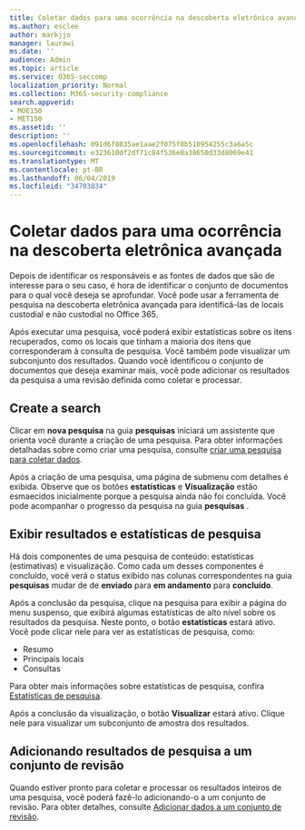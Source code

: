 ```yaml
---
title: Coletar dados para uma ocorrência na descoberta eletrônica avançada
ms.author: esclee
author: markjjo
manager: laurawi
ms.date: ''
audience: Admin
ms.topic: article
ms.service: O365-seccomp
localization_priority: Normal
ms.collection: M365-security-compliance
search.appverid:
- MOE150
- MET150
ms.assetid: ''
description: ''
ms.openlocfilehash: 091d6f8835ae1aae2f075f0b510954255c3a6a5c
ms.sourcegitcommit: e323610df2df71c84f536e8a38650d33d8069e41
ms.translationtype: MT
ms.contentlocale: pt-BR
ms.lasthandoff: 06/04/2019
ms.locfileid: "34703834"
---
```

# <a name="collect-data-for-a-case-in-advanced-ediscovery"></a>Coletar dados para uma ocorrência na descoberta eletrônica avançada

Depois de identificar os responsáveis e as fontes de dados que são de interesse para o seu caso, é hora de identificar o conjunto de documentos para o qual você deseja se aprofundar. Você pode usar a ferramenta de pesquisa na descoberta eletrônica avançada para identificá-las de locais custodial e não custodial no Office 365.

Após executar uma pesquisa, você poderá exibir estatísticas sobre os itens recuperados, como os locais que tinham a maioria dos itens que corresponderam à consulta de pesquisa. Você também pode visualizar um subconjunto dos resultados. Quando você identificou o conjunto de documentos que deseja examinar mais, você pode adicionar os resultados da pesquisa a uma revisão definida como coletar e processar.

## <a name="create-a-search"></a>Create a search

Clicar em **nova pesquisa** na guia **pesquisas** iniciará um assistente que orienta você durante a criação de uma pesquisa. Para obter informações detalhadas sobre como criar uma pesquisa, consulte [criar uma pesquisa para coletar dados](create-search-to-collect-data.md).

Após a criação de uma pesquisa, uma página de submenu com detalhes é exibida. Observe que os botões **estatísticas** e **Visualização** estão esmaecidos inicialmente porque a pesquisa ainda não foi concluída. Você pode acompanhar o progresso da pesquisa na guia **pesquisas** .

## <a name="view-search-results-and-statistics"></a>Exibir resultados e estatísticas de pesquisa

Há dois componentes de uma pesquisa de conteúdo: estatísticas (estimativas) e visualização. Como cada um desses componentes é concluído, você verá o status exibido nas colunas correspondentes na guia **pesquisas** mudar de de **enviado** para **em andamento** para **concluído**.

Após a conclusão da pesquisa, clique na pesquisa para exibir a página do menu suspenso, que exibirá algumas estatísticas de alto nível sobre os resultados da pesquisa. Neste ponto, o botão **estatísticas** estará ativo. Você pode clicar nele para ver as estatísticas de pesquisa, como:

- Resumo
- Principais locais
- Consultas

Para obter mais informações sobre estatísticas de pesquisa, confira [Estatísticas de pesquisa](search-statistics.md).

Após a conclusão da visualização, o botão **Visualizar** estará ativo. Clique nele para visualizar um subconjunto de amostra dos resultados.

## <a name="adding-search-results-to-a-review-set"></a>Adicionando resultados de pesquisa a um conjunto de revisão

Quando estiver pronto para coletar e processar os resultados inteiros de uma pesquisa, você poderá fazê-lo adicionando-o a um conjunto de revisão. Para obter detalhes, consulte [Adicionar dados a um conjunto de revisão](add-data-to-review-set.md). 
